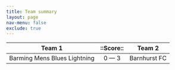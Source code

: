 ```yaml
---
title: Team summary
layout: page
nav-menu: false
exclude: true
---
```




|            Team 1            |  ::Score::  |    Team 2    |
|:----------------------------:|:-----------:|:------------:|
| Barming Mens Blues Lightning | 0 &mdash; 3 | Barnhurst FC |

 <br /><br /><br />